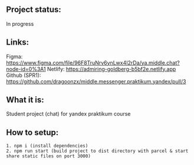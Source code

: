 ## Project status:
In progress

## Links:
Figma: https://www.figma.com/file/96F8TruNrv6ynLwx4I2rDa/ya.middle.chat?node-id=0%3A1
Netlify: https://admiring-goldberg-b5bf2e.netlify.app
Github (SPR1): https://github.com/dragoonzx/middle.messenger.praktikum.yandex/pull/3

## What it is:
Student project (chat) for yandex praktikum course

## How to setup:
```
1. npm i (install dependencies)
2. npm run start (build project to dist directory with parcel & start share static files on port 3000)
```
